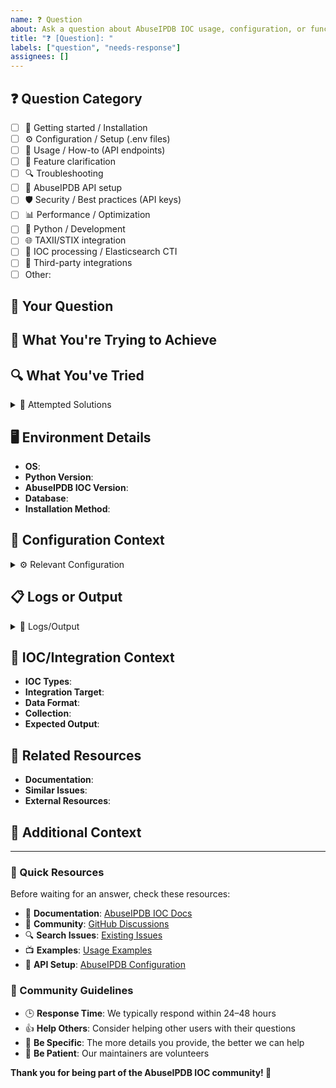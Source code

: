 ```yaml
---
name: ❓ Question
about: Ask a question about AbuseIPDB IOC usage, configuration, or functionality
title: "❓ [Question]: "
labels: ["question", "needs-response"]
assignees: []
---
```


<!--
💭 Quick check before asking:
🔍 Search existing issues: https://github.com/JuanVilla424/abuseipdb-ioc/issues
💬 Check discussions: https://github.com/JuanVilla424/abuseipdb-ioc/discussions
📚 Browse documentation: https://github.com/JuanVilla424/abuseipdb-ioc#readme
-->

## ❓ Question Category

<!-- What type of question is this? -->

- [ ] 🚀 Getting started / Installation
- [ ] ⚙️ Configuration / Setup (.env files)
- [ ] 🔧 Usage / How-to (API endpoints)
- [ ] 🎯 Feature clarification
- [ ] 🔍 Troubleshooting
- [ ] 🔑 AbuseIPDB API setup
- [ ] 🛡️ Security / Best practices (API keys)
- [ ] 📊 Performance / Optimization
- [ ] 🐍 Python / Development
- [ ] 🌐 TAXII/STIX integration
- [ ] 📄 IOC processing / Elasticsearch CTI
- [ ] 🔗 Third-party integrations
- [ ] Other:

## 🤔 Your Question

<!-- Ask your question clearly and concisely -->

## 🎯 What You're Trying to Achieve

<!-- Describe your goal or use case -->
<!-- e.g., "Integrate IOCs from AbuseIPDB into our SIEM" -->

## 🔍 What You've Tried

<!-- What have you already attempted? -->

<details>
<summary>🧪 Attempted Solutions</summary>

- **Attempt 1**: <!-- e.g., Set up .env with ABUSEIPDB_API_KEY -->
- **Attempt 2**: <!-- e.g., Started TAXII server with uvicorn -->
- **Result**: <!-- e.g., Got error "Database connection failed" -->

</details>

## 🖥️ Environment Details

<!-- Help us understand your setup -->

- **OS**: <!-- e.g., Ubuntu 22.04, Windows 11 -->
- **Python Version**: <!-- e.g., 3.11.2 -->
- **AbuseIPDB IOC Version**: <!-- e.g., 1.0.38 -->
- **Database**: <!-- PostgreSQL, Redis -->
- **Installation Method**: <!-- pip, git clone -->

## 📂 Configuration Context

<!-- If relevant, share your configuration (remove sensitive data!) -->

<details>
<summary>⚙️ Relevant Configuration</summary>

```env
# Your relevant config here (REMOVE API KEYS!)
ABUSEIPDB_API_KEY=*** (REMOVED)
DATABASE_URL=postgresql://user:***@localhost/abuseipdb
REDIS_URL=redis://localhost:6379
TAXII_SERVER_PORT=8080
# Other relevant config
```

</details>

## 📋 Logs or Output

<!-- Include any relevant logs, error messages, or output -->

<details>
<summary>📄 Logs/Output</summary>

```
# Check application logs for detailed output
# Paste relevant logs here
```

</details>

## 🔧 IOC/Integration Context

<!-- If your question is about IOC processing -->

- **IOC Types**: <!-- e.g., IP addresses, domains -->
- **Integration Target**: <!-- e.g., Elasticsearch, SIEM -->
- **Data Format**: <!-- e.g., STIX 2.1, JSON -->
- **Collection**: <!-- e.g., abuseipdb-iocs -->
- **Expected Output**: <!-- What you expect to see -->

## 🔗 Related Resources

<!-- Have you found any related documentation or discussions? -->

- **Documentation**: <!-- Link to specific documentation section -->
- **Similar Issues**: <!-- Link to similar issues if found -->
- **External Resources**: <!-- Other resources you've consulted -->

## 💭 Additional Context

<!-- Any other information that might be helpful -->

---

### 🚀 Quick Resources

Before waiting for an answer, check these resources:

- 📖 **Documentation**: [AbuseIPDB IOC Docs](https://github.com/JuanVilla424/abuseipdb-ioc#readme)
- 💬 **Community**: [GitHub Discussions](https://github.com/JuanVilla424/abuseipdb-ioc/discussions)
- 🔍 **Search Issues**: [Existing Issues](https://github.com/JuanVilla424/abuseipdb-ioc/issues)
- 📺 **Examples**: [Usage Examples](https://github.com/JuanVilla424/abuseipdb-ioc#examples)
- 🔑 **API Setup**: [AbuseIPDB Configuration](https://github.com/JuanVilla424/abuseipdb-ioc#-configuration)

### 🤝 Community Guidelines

- 🕒 **Response Time**: We typically respond within 24–48 hours
- 👍 **Help Others**: Consider helping other users with their questions
- 🎯 **Be Specific**: The more details you provide, the better we can help
- 🙏 **Be Patient**: Our maintainers are volunteers

**Thank you for being part of the AbuseIPDB IOC community! 🌟**
